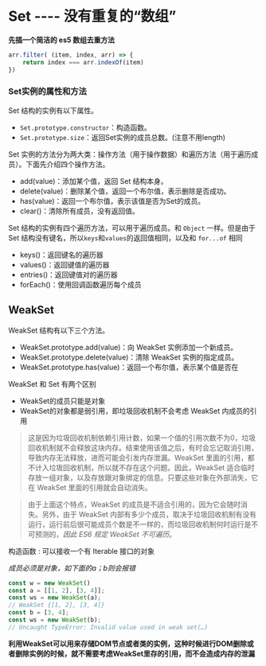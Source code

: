 
# Set  ----   没有重复的“数组”

**先插一个简洁的 es5 数组去重方法**
```js
arr.filter( (item, index, arr) => {
    return index === arr.indexOf(item)
})
```

### Set实例的属性和方法

Set 结构的实例有以下属性。

* `Set.prototype.constructor`：构造函数。
* `Set.prototype.size`：返回Set实例的成员总数。(注意不用length)

Set 实例的方法分为两大类：操作方法（用于操作数据）和遍历方法（用于遍历成员）。下面先介绍四个操作方法。

* add(value)：添加某个值，返回 Set 结构本身。
* delete(value)：删除某个值，返回一个布尔值，表示删除是否成功。
* has(value)：返回一个布尔值，表示该值是否为Set的成员。
* clear()：清除所有成员，没有返回值。

Set 结构的实例有四个遍历方法，可以用于遍历成员。和 `Object` 一样。但是由于 Set 结构没有键名，所以`keys`和`values`的返回值相同，以及和 `for...of` 相同 

* keys()：返回键名的遍历器
* values()：返回键值的遍历器
* entries()：返回键值对的遍历器
* forEach()：使用回调函数遍历每个成员


## WeakSet

WeakSet 结构有以下三个方法。

* WeakSet.prototype.add(value)：向 WeakSet 实例添加一个新成员。
* WeakSet.prototype.delete(value)：清除 WeakSet 实例的指定成员。
* WeakSet.prototype.has(value)：返回一个布尔值，表示某个值是否在 

WeakSet 和 Set 有两个区别

* WeakSet的成员只能是对象
* WeakSet的对象都是弱引用，即垃圾回收机制不会考虑 WeakSet 内成员的引用

> 这是因为垃圾回收机制依赖引用计数，如果一个值的引用次数不为0，垃圾回收机制就不会释放这块内存。结束使用该值之后，有时会忘记取消引用，导致内存无法释放，进而可能会引发内存泄漏。WeakSet 里面的引用，都不计入垃圾回收机制，所以就不存在这个问题。因此，WeakSet 适合临时存放一组对象，以及存放跟对象绑定的信息。只要这些对象在外部消失，它在 WeakSet 里面的引用就会自动消失。

> 由于上面这个特点，WeakSet 的成员是不适合引用的，因为它会随时消失。另外，由于 WeakSet 内部有多少个成员，取决于垃圾回收机制有没有运行，运行前后很可能成员个数是不一样的，而垃圾回收机制何时运行是不可预测的，*因此 ES6 规定 WeakSet 不可遍历*。

构造函数 : 可以接收一个有 Iterable 接口的对象

*成员必须是对象，如下面的a；b则会报错*

```js
const w = new WeakSet()
const a = [[1, 2], [3, 4]];
const ws = new WeakSet(a);
// WeakSet {[1, 2], [3, 4]}
const b = [3, 4];
const ws = new WeakSet(b);
// Uncaught TypeError: Invalid value used in weak set(…)
```

**利用WeakSet可以用来存储DOM节点或者类的实例，这种时候进行DOM删除或者删除实例的时候，就不需要考虑WeakSet里存的引用，而不会造成内存的泄漏**